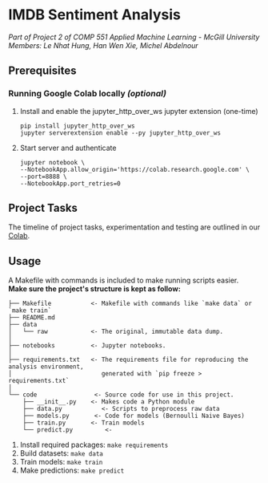 # IMDB Sentiment Analysis

*Part of Project 2 of COMP 551 Applied Machine Learning - McGill University*  
*Members: Le Nhat Hung, Han Wen Xie, Michel Abdelnour*

## Prerequisites

### Running Google Colab locally *(optional)*

1. Install and enable the jupyter_http_over_ws jupyter extension (one-time)
    ```
    pip install jupyter_http_over_ws
    jupyter serverextension enable --py jupyter_http_over_ws
    ```

2. Start server and authenticate
    ```
    jupyter notebook \
    --NotebookApp.allow_origin='https://colab.research.google.com' \
    --port=8888 \
    --NotebookApp.port_retries=0
    ```

## Project Tasks

The timeline of project tasks, experimentation and testing are outlined in our [Colab](https://colab.research.google.com/drive/1oT0mCFWeHc8mHC20V8X12tX_NeNgF3_4).

## Usage

A Makefile with commands is included to make running scripts easier.  
**Make sure the project's structure is kept as follow:**

    ├── Makefile           <- Makefile with commands like `make data` or `make train`
    ├── README.md          
    ├── data
    │   └── raw            <- The original, immutable data dump.
    │
    ├── notebooks          <- Jupyter notebooks.
    │
    ├── requirements.txt   <- The requirements file for reproducing the analysis environment,
    │                         generated with `pip freeze > requirements.txt`
    │
    └── code                <- Source code for use in this project.
        ├── __init__.py    <- Makes code a Python module
        ├── data.py           <- Scripts to preprocess raw data
        ├── models.py       <- Code for models (Bernoulli Naive Bayes)
        ├── train.py       <- Train models
        └── predict.py         <-

1. Install required packages: `make requirements`
2. Build datasets: `make data`
3. Train models: `make train`
4. Make predictions: `make predict`
